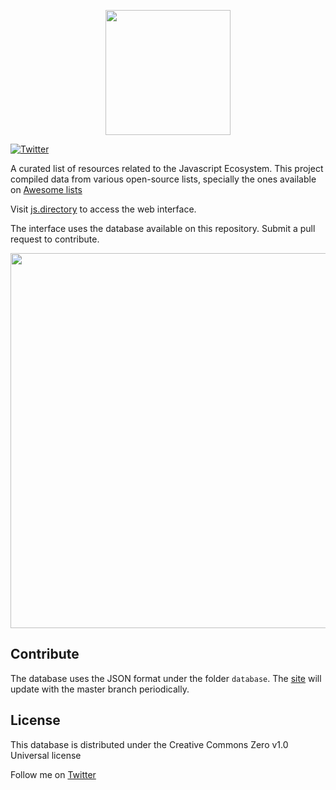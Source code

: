 <p align="center"><img src="https://firebasestorage.googleapis.com/v0/b/js-directory.appspot.com/o/logo.svg?alt=media&token=c705a75c-152c-483c-b9ab-4fe0ae64d09b" width="200"/></p>

[![Twitter](https://img.shields.io/twitter/url/https/twitter.com/fold_left.svg?style=social&label=Follow%20%40geraldoramos)](https://twitter.com/geraldoramos)

A curated list of resources related to the Javascript Ecosystem. This project compiled data from various open-source lists, specially the ones available on [Awesome lists](https://github.com/sindresorhus/awesome)

Visit [js.directory](https://js.directory) to access the web interface.

The interface uses the database available on this repository. Submit a pull request to contribute.

<p align="center"><img src="https://firebasestorage.googleapis.com/v0/b/js-directory.appspot.com/o/demo.gif?alt=media&token=c09b3429-d6d2-4d80-9abd-bf06c3ee3e35" width="600"/></p>

## Contribute

The database uses the JSON format under the folder `database`. The [site](https://js.directory) will update with the master branch periodically.


## License
This database is distributed under the Creative Commons Zero v1.0 Universal license

Follow me on [Twitter](http://twitter.com/geraldoramos)
